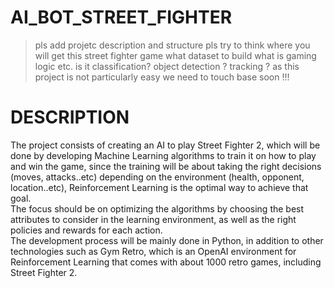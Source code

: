 # AI_BOT_STREET_FIGHTER
> pls add projetc description and structure
> pls try to think where you will get this street fighter game
> what dataset to build
> what is gaming logic etc.
> is it classification? object detection ? tracking ?
> as this project is not particularly easy we need to touch base soon !!!

# DESCRIPTION
The project consists of creating an AI to play Street Fighter 2, which will be done by developing Machine Learning algorithms to train it on how to play and win the game, since the training will be about taking the right decisions (moves, attacks..etc) depending on the environment (health, opponent, location..etc), Reinforcement Learning is the optimal way to achieve that goal.  
The focus should be on optimizing the algorithms by choosing the best attributes to consider in the learning environment, as well as the right policies and rewards for each action.  
The development process will be mainly done in Python, in addition to other technologies such as Gym Retro, which is an OpenAI environment for Reinforcement Learning that comes with about 1000 retro games, including Street Fighter 2.
